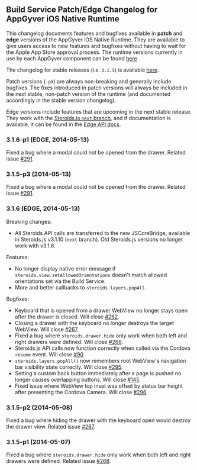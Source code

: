 ## Build Service Patch/Edge Changelog for AppGyver iOS Native Runtime

This changelog documents features and bugfixes available in **patch** and **edge** versions of the AppGyver iOS Native Runtime. They are available to give users access to new features and bugfixes without having to wait for the Apple App Store approval process. The runtime versions currently in use by each AppGyver component can be found [here](https://github.com/AppGyver/scanner/blob/master/runtime-versions.md)

The changelog for stable releases (i.e. `3.1.5`) is available [here](https://github.com/AppGyver/scanner/blob/master/changelog-ios.md).

Patch versions (`-pX`) are always non-breaking and generally include bugfixes. The fixes introduced in patch versions will always be included in the next stable, non-patch version of the runtime (and documented accordingly in the stable version changelog).

Edge versions include features that are upcoming in the next stable release. They work with the [Steroids.js `next` branch](https://github.com/AppGyver/steroids-js/tree/next), and if documentation is available, it can be found in the [Edge API docs](docs.appgyver.com/en/edge/index.html).

### 3.1.6-p1 (EDGE, 2014-05-13)

Fixed a bug where a modal could not be opened from the drawer. Related issue [#291](https://github.com/AppGyver/steroids/issues/291).

### 3.1.5-p3 (2014-05-13)

Fixed a bug where a modal could not be opened from the drawer. Related issue [#291](https://github.com/AppGyver/steroids/issues/291).

### 3.1.6 (EDGE, 2014-05-13)

Breaking changes:
  - All Steroids API calls are transferred to the new JSCoreBridge, available in Steroids.js v3.1.10 (`next` branch). Old Steroids.js versions no longer work with v3.1.6.

Features:
  - No longer display native error message if `steroids.view.setAllowedOrientations` doesn't match allowed orientations set via the Build Service.
  - More and better callbacks to `steroids.layers.popAll`.

Bugfixes:
  - Keyboard that is opened from a drawer WebView no longer stays open after the drawer is closed. Will close [#262](https://github.com/AppGyver/steroids/issues/262).
  - Closing a drawer with the keyboard no longer destroys the target WebView. Will close [#267](https://github.com/AppGyver/steroids/issues/267)
  - Fixed a bug where `steroids.drawer.hide` only work when both left and right drawers were defined. Will close [#268](https://github.com/AppGyver/steroids/issues/268).
  - Steroids.js API calls now function correctly when called via the Cordova `resume` event. Will close [#90](https://github.com/AppGyver/steroids/issues/90).
  - `steroids.layers.popAll()` now remembers root WebView's navigation bar visibility state correctly. Will close [#295](https://github.com/AppGyver/steroids/issues/295).
  - Setting a custom back button immediately after a page is pushed no longer causes overlapping buttons. Will close [#145](https://github.com/AppGyver/steroids/issues/145).
  - Fixed issue where WebView top inset was offset by status bar height after presenting the Cordova Camera. Will close [#296](https://github.com/AppGyver/steroids/issues/296)

### 3.1.5-p2 (2014-05-08)

Fixed a bug where hiding the drawer with the keyboard open would destroy the drawer view. Related issue [#267](https://github.com/AppGyver/steroids/issues/267).

### 3.1.5-p1 (2014-05-07)

Fixed a bug where `steroids.drawer.hide` only work when both left and right drawers were defined. Related issue [#268](https://github.com/AppGyver/steroids/issues/268).
